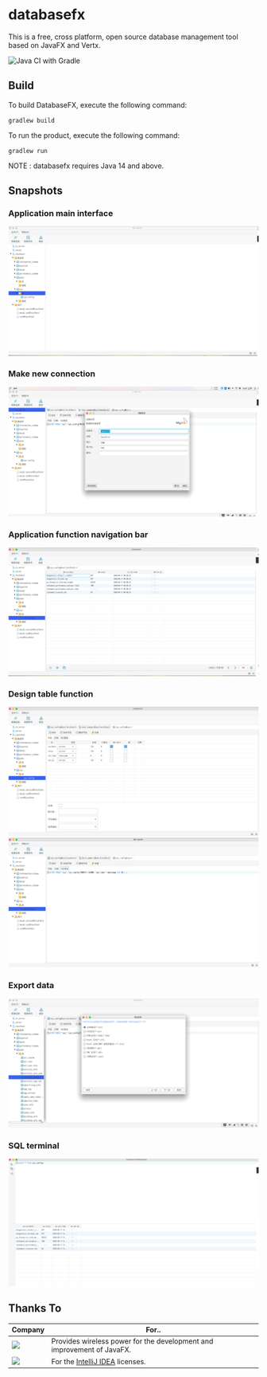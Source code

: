 # databasefx

This is a free, cross platform, open source database management tool based on JavaFX and Vertx.

![Java CI with Gradle](https://github.com/databasefx/databasefx/workflows/Java%20CI%20with%20Gradle/badge.svg)

## Build
To build DatabaseFX, execute the following command:
```
gradlew build
```
To run the product, execute the following command:
```
gradlew run
```
NOTE : databasefx requires Java 14 and above.

## Snapshots
### Application main interface
![Travis CI](./SNAPSHOTS/a.png)
### Make new connection
![Travis CI](./SNAPSHOTS/e.png)
### Application function navigation bar
![Travis CI](./SNAPSHOTS/b.png)
### Design table function
![Travis CI](./SNAPSHOTS/c.png)
![Travis CI](./SNAPSHOTS/d.png)
### Export data
![Travis CI](./SNAPSHOTS/f.png)
### SQL terminal
![Travis CI](./SNAPSHOTS/g.png)
## Thanks To
| Company              | For..                          |
|----------------------|--------------------------------|
| <a href="http://gluonhq.com"><img width="200" src="http://fxexperience.com/wp-content/uploads/2016/08/Gluon_combined_logo_vertical.png"></a>| Provides wireless power for the development and improvement of JavaFX.|
|<img width="200" src="http://fxexperience.com/wp-content/uploads/2013/04/jetbrains.png">| For the <a href="https://www.jetbrains.com/idea">IntelliJ IDEA</a> licenses.|